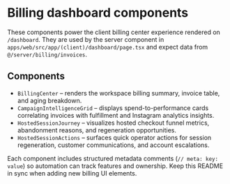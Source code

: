 # Billing dashboard components

These components power the client billing center experience rendered on `/dashboard`. They are
used by the server component in `apps/web/src/app/(client)/dashboard/page.tsx` and expect data from
`@/server/billing/invoices`.

## Components

- `BillingCenter` – renders the workspace billing summary, invoice table, and aging breakdown.
- `CampaignIntelligenceGrid` – displays spend-to-performance cards correlating invoices with
  fulfillment and Instagram analytics insights.
- `HostedSessionJourney` – visualizes hosted checkout funnel metrics, abandonment reasons, and
  regeneration opportunities.
- `HostedSessionActions` – surfaces quick operator actions for session regeneration, customer
  communications, and account escalations.

Each component includes structured metadata comments (`// meta: key: value`) so automation can
track features and ownership. Keep this README in sync when adding new billing UI elements.
